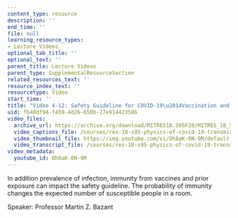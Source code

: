 ```yaml
---
content_type: resource
description: ''
end_time: ''
file: null
learning_resource_types:
- Lecture Videos
optional_tab_title: ''
optional_text: ''
parent_title: Lecture Videos
parent_type: SupplementalResourceSection
related_resources_text: ''
resource_index_text: ''
resourcetype: Video
start_time: ''
title: "Video 4-12: Safety Guideline for COVID-19\u2014Vaccination and Immunity"
uid: fb48df94-f459-4d26-650b-27e914423586
video_files:
  archive_url: https://archive.org/download/MITRES10.S95F20/MITRES_10_S95F20_0412_300k.mp4
  video_captions_file: /courses/res-10-s95-physics-of-covid-19-transmission-fall-2020/21c745f8ef56515e99eab895d9537a48_Oh8aK-0N-9M.vtt
  video_thumbnail_file: https://img.youtube.com/vi/Oh8aK-0N-9M/default.jpg
  video_transcript_file: /courses/res-10-s95-physics-of-covid-19-transmission-fall-2020/60a30d064664f4109185022135c7802a_Oh8aK-0N-9M.pdf
video_metadata:
  youtube_id: Oh8aK-0N-9M
---
```


In addition prevalence of infection, immunity from vaccines and prior exposure can impact the safety guideline. The probability of immunity changes the expected number of susceptible people in a room.

Speaker: Professor Martin Z. Bazant